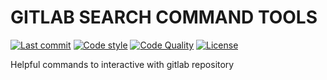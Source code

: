 # GITLAB SEARCH COMMAND TOOLS

[![Last commit](https://img.shields.io/github/last-commit/nguyen-ngoc-thach/git-search-command?color=yellow)](https://github.com/nguyen-ngoc-thach/git-search-command/commits/main)
[![Code style](https://img.shields.io/badge/code%20style-black-blue)](https://github.com/psf/black)
[![Code Quality](https://img.shields.io/github/workflow/status/nguyen-ngoc-thach/git-search-command/Code%20Quality?label=pylint)](https://github.com/nguyen-ngoc-thach/git-search-command/actions)
[![License](https://img.shields.io/badge/license-Apache-orange)](https://github.com/nguyen-ngoc-thach/git-search-command/blob/main/LICENSE)


Helpful commands to interactive with gitlab repository